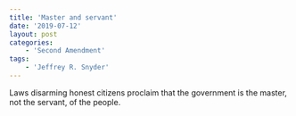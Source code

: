 ```yaml
---
title: 'Master and servant'
date: '2019-07-12'
layout: post
categories:
    - 'Second Amendment'
tags:
    - 'Jeffrey R. Snyder'
---
```


Laws disarming honest citizens proclaim that the government is the master, not the servant, of the people.